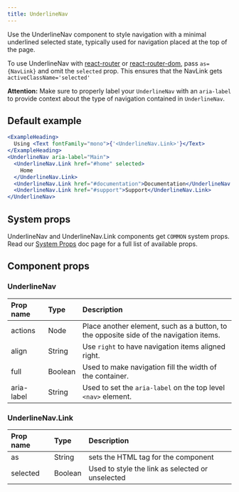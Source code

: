 ```yaml
---
title: UnderlineNav
---
```


Use the UnderlineNav component to style navigation with a minimal underlined selected state, typically used for navigation placed at the top of the page.

To use UnderlineNav with [react-router](https://github.com/ReactTraining/react-router) or
[react-router-dom](https://www.npmjs.com/package/react-router-dom), pass
```as={NavLink}``` and omit the ```selected``` prop.
This ensures that the NavLink gets ```activeClassName='selected'```

**Attention:** Make sure to properly label your `UnderlineNav` with an `aria-label` to provide context about the type of navigation contained in `UnderlineNav`.

## Default example

```jsx live
<ExampleHeading>
  Using <Text fontFamily="mono">{'<UnderlineNav.Link>'}</Text>
</ExampleHeading>
<UnderlineNav aria-label="Main">
  <UnderlineNav.Link href="#home" selected>
    Home
  </UnderlineNav.Link>
  <UnderlineNav.Link href="#documentation">Documentation</UnderlineNav.Link>
  <UnderlineNav.Link href="#support">Support</UnderlineNav.Link>
</UnderlineNav>
```

## System props

UnderlineNav and UnderlineNav.Link components get `COMMON` system props. Read our [System Props](/components/docs/system-props) doc page for a full list of available props.


## Component props

### UnderlineNav
| Prop name | Type | Description |
| :- | :- | :- |
| actions | Node | Place another element, such as a button, to the opposite side of the navigation items.|
| align | String | Use `right` to have navigation items aligned right. |
| full | Boolean | Used to make navigation fill the width of the container. |
| aria-label | String | Used to set the `aria-label` on the top level `<nav>` element. |

### UnderlineNav.Link
| Prop name | Type | Description |
| :- | :- | :- |
| as | String | sets the HTML tag for the component|
| selected | Boolean | Used to style the link as selected or unselected |
